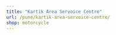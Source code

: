 ```yaml
---
title: "Kartik Area Servoice Centre"
url: /pune/kartik-area-servoice-centre/
shop: motorcycle
---
```

